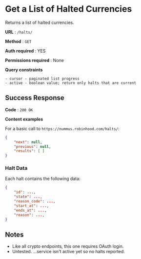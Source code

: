 # Get a List of Halted Currencies

Returns a list of halted currencies.

**URL** : `/halts/`

**Method** : `GET`

**Auth required** : YES

**Permissions required** : None

**Query constraints**

    - cursor - paginated list progress
    - active - boolean value; return only halts that are current

## Success Response

**Code** : `200 OK`

**Content examples**

For a basic call to `https://nummus.robinhood.com/halts/`:

```json
{
	"next": null,
	"previous": null,
	"results": [ ]
}
```

### Halt Data

Each halt contains the following data:

```json
{
	"id": ...,
	"state": ...,
	"reason_code": ...,
	"start_at": ...,	
	"ends_at": ...,
	"reason": ...,
}
```

## Notes

* Like all crypto endpoints, this one requires OAuth login.
* Untested. ...service isn't active yet so no halts reported.